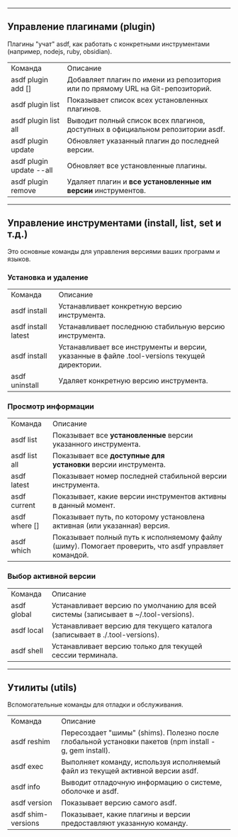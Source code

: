 


---

## Управление плагинами (plugin)

Плагины "учат" asdf, как работать с конкретными инструментами (например, nodejs, ruby, obsidian).

|   |   |
|---|---|
|Команда|Описание|
|asdf plugin add <name> [<url>]|Добавляет плагин по имени из репозитория или по прямому URL на Git-репозиторий.|
|asdf plugin list|Показывает список всех установленных плагинов.|
|asdf plugin list all|Выводит полный список всех плагинов, доступных в официальном репозитории asdf.|
|asdf plugin update <name>|Обновляет указанный плагин до последней версии.|
|asdf plugin update --all|Обновляет все установленные плагины.|
|asdf plugin remove <name>|Удаляет плагин и **все установленные им версии** инструментов.|

---

## Управление инструментами (install, list, set и т.д.)

Это основные команды для управления версиями ваших программ и языков.

### Установка и удаление

|                                 |                                                                                              |
| ------------------------------- | -------------------------------------------------------------------------------------------- |
| Команда                         | Описание                                                                                     |
| asdf install <name> <version>   | Устанавливает конкретную версию инструмента.                                                 |
| asdf install <name> latest      | Устанавливает последнюю стабильную версию инструмента.                                       |
| asdf install                    | Устанавливает все инструменты и версии, указанные в файле .tool-versions текущей директории. |
| asdf uninstall <name> <version> | Удаляет конкретную версию инструмента.                                                       |

### Просмотр информации

|   |   |
|---|---|
|Команда|Описание|
|asdf list <name>|Показывает все **установленные** версии указанного инструмента.|
|asdf list all <name>|Показывает все **доступные для установки** версии инструмента.|
|asdf latest <name>|Показывает номер последней стабильной версии инструмента.|
|asdf current|Показывает, какие версии инструментов активны в данный момент.|
|asdf where <name> [<version>]|Показывает путь, по которому установлена активная (или указанная) версия.|
|asdf which <command>|Показывает полный путь к исполняемому файлу (шиму). Помогает проверить, что asdf управляет командой.|

### Выбор активной версии

|   |   |
|---|---|
|Команда|Описание|
|asdf global <name> <version>|Устанавливает версию по умолчанию для всей системы (записывает в ~/.tool-versions).|
|asdf local <name> <version>|Устанавливает версию для текущего каталога (записывает в ./.tool-versions).|
|asdf shell <name> <version>|Устанавливает версию только для текущей сессии терминала.|

---

## Утилиты (utils)

Вспомогательные команды для отладки и обслуживания.

|   |   |
|---|---|
|Команда|Описание|
|asdf reshim <name> <version>|Пересоздает "шимы" (shims). Полезно после глобальной установки пакетов (npm install -g, gem install).|
|asdf exec <command>|Выполняет команду, используя исполняемый файл из текущей активной версии asdf.|
|asdf info|Выводит отладочную информацию о системе, оболочке и asdf.|
|asdf version|Показывает версию самого asdf.|
|asdf shim-versions <command>|Показывает, какие плагины и версии предоставляют указанную команду.|